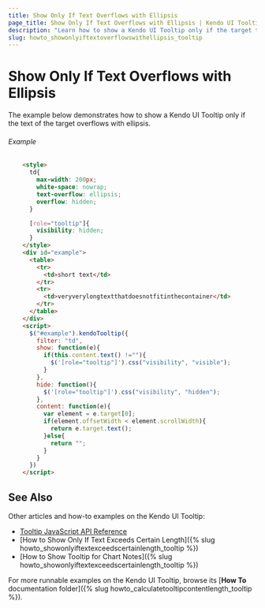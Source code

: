 ```yaml
---
title: Show Only If Text Overflows with Ellipsis
page_title: Show Only If Text Overflows with Ellipsis | Kendo UI Tooltip
description: "Learn how to show a Kendo UI Tooltip only if the target text overflows with ellipsis."
slug: howto_showonlyiftextoverflowswithellipsis_tooltip
---
```


# Show Only If Text Overflows with Ellipsis

The example below demonstrates how to show a Kendo UI Tooltip only if the text of the target overflows with ellipsis.

###### Example

```html
    <style>
      td{
        max-width: 200px;
        white-space: nowrap;
        text-overflow: ellipsis;
        overflow: hidden;
      }

      [role="tooltip"]{
        visibility: hidden;
      }
    </style>
    <div id="example">
      <table>
        <tr>
          <td>short text</td>
        </tr>
        <tr>
          <td>veryverylongtextthatdoesnotfitinthecontainer</td>
        </tr>
      </table>
    </div>
    <script>
      $("#example").kendoTooltip({
        filter: "td",
        show: function(e){
          if(this.content.text() !=""){
            $('[role="tooltip"]').css("visibility", "visible");
          }
        },
        hide: function(){
          $('[role="tooltip"]').css("visibility", "hidden");
        },
        content: function(e){
          var element = e.target[0];
          if(element.offsetWidth < element.scrollWidth){
            return e.target.text();
          }else{
            return "";
          }
        }
      })
    </script>
```

## See Also

Other articles and how-to examples on the Kendo UI Tooltip:

* [Tooltip JavaScript API Reference](/api/javascript/ui/tooltip)
* [How to Show Only If Text Exceeds Certain Length]({% slug howto_showonlyiftextexceedscertainlength_tooltip %})
* [How to Show Tooltip for Chart Notes]({% slug howto_showonlyiftextexceedscertainlength_tooltip %})

For more runnable examples on the Kendo UI Tooltip, browse its [**How To** documentation folder]({% slug howto_calculatetooltipcontentlength_tooltip %}).
